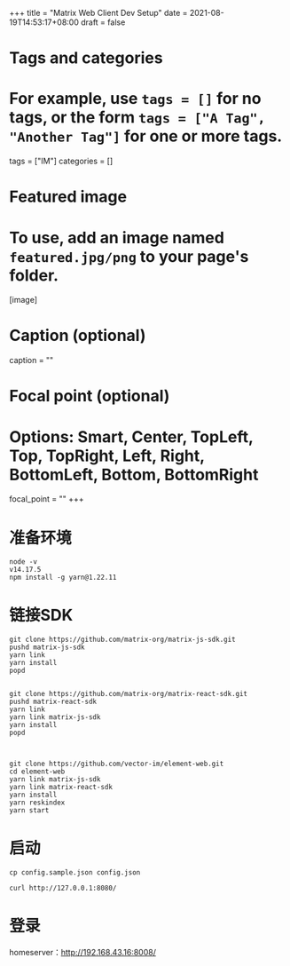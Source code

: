 +++
title = "Matrix Web Client Dev Setup"
date = 2021-08-19T14:53:17+08:00
draft = false

# Tags and categories
# For example, use `tags = []` for no tags, or the form `tags = ["A Tag", "Another Tag"]` for one or more tags.
tags = ["IM"]
categories = []

# Featured image
# To use, add an image named `featured.jpg/png` to your page's folder. 
[image]
  # Caption (optional)
  caption = ""

  # Focal point (optional)
  # Options: Smart, Center, TopLeft, Top, TopRight, Left, Right, BottomLeft, Bottom, BottomRight
  focal_point = ""
+++


# 准备环境 

```
node -v
v14.17.5
npm install -g yarn@1.22.11
```

# 链接SDK

```
git clone https://github.com/matrix-org/matrix-js-sdk.git
pushd matrix-js-sdk
yarn link
yarn install
popd


git clone https://github.com/matrix-org/matrix-react-sdk.git
pushd matrix-react-sdk
yarn link
yarn link matrix-js-sdk
yarn install
popd



git clone https://github.com/vector-im/element-web.git
cd element-web
yarn link matrix-js-sdk
yarn link matrix-react-sdk
yarn install
yarn reskindex
yarn start

```


# 启动

```
cp config.sample.json config.json

curl http://127.0.0.1:8080/
```


# 登录

homeserver：http://192.168.43.16:8008/
